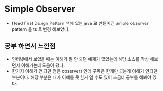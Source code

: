 # Simple Observer

- Head First Design Pattern 책에 있는 java 로 만들어진 simple observer pattern 을 ts 로 변경 해보았다.

## 공부 하면서 느낀점

- 인터넷에서 보았을 때는 이해가 잘 안 되던 예제가 많았는데 해당 소스를 작성 해보면서 이해가는데 도움이 됐다.
- 한가지 이해가 안 되던 점은 observers 인데 구독은 한개만 되는게 이해가 안되던 부분이다. 해당 부분은 내가 이해를 못 한거 일 수도 있어 조금더 공부를 해봐야 겠다.
